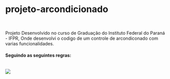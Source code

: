 # projeto-arcondicionado
<br>
<p> Projeto Desenvolvido no curso de Graduação do Instituto Federal do Paraná - IFPR, Onde desenvolvi o codigo de um controle de arcondiconado com varias funcionalidades.</p>
<h4> Seguindo as seguintes regras:</h4>
<br>
<img src="https://user-images.githubusercontent.com/110244419/193383857-1cb4a290-ac2a-4d01-8c86-3a6d84580749.jpg">
